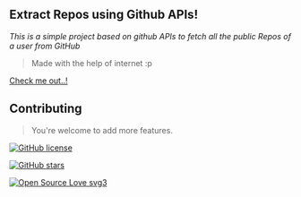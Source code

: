 ## Extract Repos using Github APIs!
*This is a simple project based on github APIs to fetch all the public Repos of a user from GitHub*	

> Made with the help of internet :p


[Check me out..! ](https://github-repository-fetch.netlify.app/)

## Contributing

> You're welcome to add more features.

[![GitHub license](https://img.shields.io/github/license/Naereen/StrapDown.js.svg)](https://github.com/raghavkhanna30/Github-api/blob/main/LICENSE)

[![GitHub stars](https://img.shields.io/github/stars/Naereen/StrapDown.js.svg?style=social&label=Star&maxAge=2592000)](https://GitHub.com/aereen/StrapDown.js/stargazers/)

[![Open Source Love svg3](https://badges.frapsoft.com/os/v3/open-source.svg?v=103)](https://github.com/raghavkhanna30/Github-api/)

